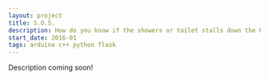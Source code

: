 ```yaml
---
layout: project
title: S.O.S.
description: How do you know if the showers or toilet stalls down the hall are occupied? S.O.S., a Shower/Stall Occupancy System, allowed anyone on the local network to check a website when they wanted to know occupancy status. 
start_date: 2016-01
tags: arduino c++ python flask
---
```


Description coming soon!